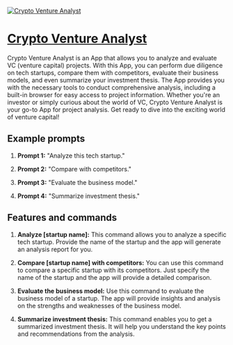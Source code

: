 [![Crypto Venture Analyst](https://files.oaiusercontent.com/file-An3oidy76iHQUplyLhm3qz0T?se=2123-10-17T00%3A15%3A01Z&sp=r&sv=2021-08-06&sr=b&rscc=max-age%3D31536000%2C%20immutable&rscd=attachment%3B%20filename%3Dc63d9b7f-f9b3-4598-bad0-1d52f2c951ec.png&sig=hvY4RrIeVHPD9ZCl%2BKhGaMHliyUYcSYL1s%2BANqx/dP0%3D)](https://chat.openai.com/g/g-MQVYnhQOC-crypto-venture-analyst)

# [Crypto Venture Analyst](https://chat.openai.com/g/g-MQVYnhQOC-crypto-venture-analyst)

Crypto Venture Analyst is an App that allows you to analyze and evaluate VC (venture capital) projects. With this App, you can perform due diligence on tech startups, compare them with competitors, evaluate their business models, and even summarize your investment thesis. The App provides you with the necessary tools to conduct comprehensive analysis, including a built-in browser for easy access to project information. Whether you're an investor or simply curious about the world of VC, Crypto Venture Analyst is your go-to App for project analysis. Get ready to dive into the exciting world of venture capital!

## Example prompts

1. **Prompt 1:** "Analyze this tech startup."

2. **Prompt 2:** "Compare with competitors."

3. **Prompt 3:** "Evaluate the business model."

4. **Prompt 4:** "Summarize investment thesis."

## Features and commands

1. **Analyze [startup name]:** This command allows you to analyze a specific tech startup. Provide the name of the startup and the app will generate an analysis report for you.

2. **Compare [startup name] with competitors:** You can use this command to compare a specific startup with its competitors. Just specify the name of the startup and the app will provide a detailed comparison.

3. **Evaluate the business model:** Use this command to evaluate the business model of a startup. The app will provide insights and analysis on the strengths and weaknesses of the business model.

4. **Summarize investment thesis:** This command enables you to get a summarized investment thesis. It will help you understand the key points and recommendations from the analysis.